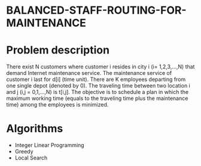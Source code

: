 # BALANCED-STAFF-ROUTING-FOR-MAINTENANCE

# Problem description

There exist N customers where customer i resides in city i (i= 1,2,3,...,N) that demand Internet maintenance service. The maintenance service of customer i last for d[i] (time unit). There are K employees departing from one single depot (denoted by 0). The traveling time between two location i and j (i,j = 0,1,...,N) is t[i,j]. The objective is to schedule a plan in which the maximum working time (equals to the traveling time plus the maintenance time) among the employees is minimized.

# Algorithms
+ Integer Linear Programming
+ Greedy
+ Local Search

